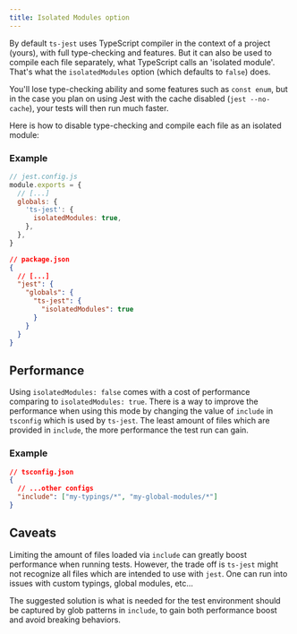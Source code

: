 ```yaml
---
title: Isolated Modules option
---
```


By default `ts-jest` uses TypeScript compiler in the context of a project (yours), with full type-checking and features.
But it can also be used to compile each file separately, what TypeScript calls an 'isolated module'.
That's what the `isolatedModules` option (which defaults to `false`) does.

You'll lose type-checking ability and some features such as `const enum`, but in the case you plan on using Jest with the cache disabled (`jest --no-cache`), your tests will then run much faster.

Here is how to disable type-checking and compile each file as an isolated module:

### Example

```js
// jest.config.js
module.exports = {
  // [...]
  globals: {
    'ts-jest': {
      isolatedModules: true,
    },
  },
}
```

```json
// package.json
{
  // [...]
  "jest": {
    "globals": {
      "ts-jest": {
        "isolatedModules": true
      }
    }
  }
}
```

## Performance

Using `isolatedModules: false` comes with a cost of performance comparing to `isolatedModules: true`. There is a way
to improve the performance when using this mode by changing the value of `include` in `tsconfig` which is used by `ts-jest`.
The least amount of files which are provided in `include`, the more performance the test run can gain.

### Example

```json
// tsconfig.json
{
  // ...other configs
  "include": ["my-typings/*", "my-global-modules/*"]
}
```

## Caveats

Limiting the amount of files loaded via `include` can greatly boost performance when running tests. However, the trade off
is `ts-jest` might not recognize all files which are intended to use with `jest`. One can run into issues with custom typings,
global modules, etc...

The suggested solution is what is needed for the test environment should be captured by
glob patterns in `include`, to gain both performance boost and avoid breaking behaviors.
